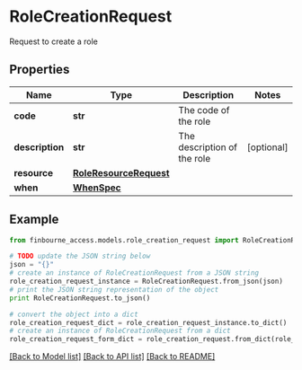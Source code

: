 # RoleCreationRequest

Request to create a role

## Properties
Name | Type | Description | Notes
------------ | ------------- | ------------- | -------------
**code** | **str** | The code of the role | 
**description** | **str** | The description of the role | [optional] 
**resource** | [**RoleResourceRequest**](RoleResourceRequest.md) |  | 
**when** | [**WhenSpec**](WhenSpec.md) |  | 

## Example

```python
from finbourne_access.models.role_creation_request import RoleCreationRequest

# TODO update the JSON string below
json = "{}"
# create an instance of RoleCreationRequest from a JSON string
role_creation_request_instance = RoleCreationRequest.from_json(json)
# print the JSON string representation of the object
print RoleCreationRequest.to_json()

# convert the object into a dict
role_creation_request_dict = role_creation_request_instance.to_dict()
# create an instance of RoleCreationRequest from a dict
role_creation_request_form_dict = role_creation_request.from_dict(role_creation_request_dict)
```
[[Back to Model list]](../README.md#documentation-for-models) [[Back to API list]](../README.md#documentation-for-api-endpoints) [[Back to README]](../README.md)


